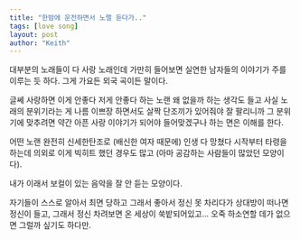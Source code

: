 ```yaml
---
title: "한밤에 운전하면서 노랠 듣다가.."
tags: [love song]
layout: post
author: "Keith"
---
```


대부분의 노래들이 다 사랑 노래인데 가만히 들어보면 실연한 남자들의 이야기가 주를 이루는 듯 하다. 그게 가요든 외국 곡이든 말이다.

글쎄 사랑하면 이게 안좋다 저게 안좋다 하는 노랜 왜 없을까 하는 생각도 들고 사실 노래의 분위기라는 게 나름 이쁘장 하면서도 살짝 단조끼가 있어줘야 잘 팔리니까 그 분위기에 맞추려면 약간 아픈 사랑 이야기가 되어야 들어맞겠구나 하는 면은 이해를 한다.

어떤 노랜 완전히 신세한탄조로 (배신한 여자 때문에) 인생 다 망쳤다 시작부터 타령을 하는데 의외로 이게 빅히트 했던 경우도 많고 (아마 공감하는 사람들이 많았던 모양이다).

내가 이래서 보컬이 있는 음악을 잘 안 듣는 모양이다. 

자기들이 스스로 알아서 최면 당하고 그래서 좋아서 정신 못 차리다가 상대방이 떠나면 정신이 들고, 그래서 정신 차려보면 온 세상이 쑥밭되어있고... 오죽 하소연할 데가 없으면 그럴까 싶기도 하다만. 

